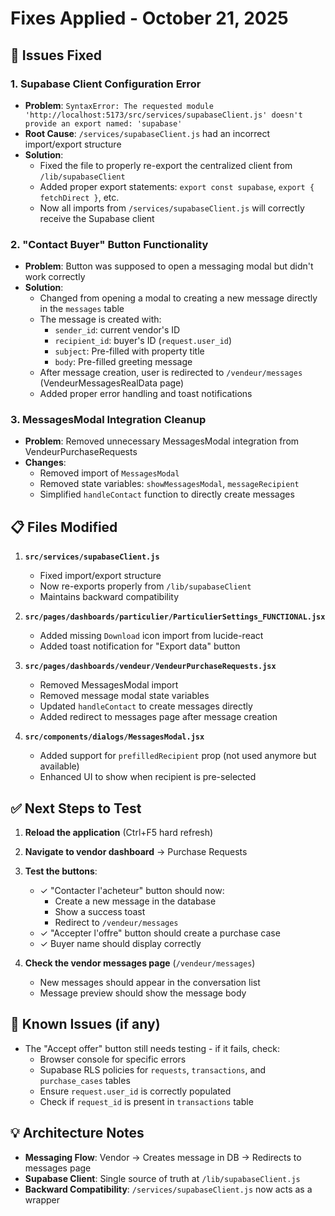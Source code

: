 # Fixes Applied - October 21, 2025

## 🔧 Issues Fixed

### 1. **Supabase Client Configuration Error**
- **Problem**: `SyntaxError: The requested module 'http://localhost:5173/src/services/supabaseClient.js' doesn't provide an export named: 'supabase'`
- **Root Cause**: `/services/supabaseClient.js` had an incorrect import/export structure
- **Solution**: 
  - Fixed the file to properly re-export the centralized client from `/lib/supabaseClient`
  - Added proper export statements: `export const supabase`, `export { fetchDirect }`, etc.
  - Now all imports from `/services/supabaseClient.js` will correctly receive the Supabase client

### 2. **"Contact Buyer" Button Functionality**
- **Problem**: Button was supposed to open a messaging modal but didn't work correctly
- **Solution**:
  - Changed from opening a modal to creating a new message directly in the `messages` table
  - The message is created with:
    - `sender_id`: current vendor's ID
    - `recipient_id`: buyer's ID (`request.user_id`)
    - `subject`: Pre-filled with property title
    - `body`: Pre-filled greeting message
  - After message creation, user is redirected to `/vendeur/messages` (VendeurMessagesRealData page)
  - Added proper error handling and toast notifications

### 3. **MessagesModal Integration Cleanup**
- **Problem**: Removed unnecessary MessagesModal integration from VendeurPurchaseRequests
- **Changes**:
  - Removed import of `MessagesModal`
  - Removed state variables: `showMessagesModal`, `messageRecipient`
  - Simplified `handleContact` function to directly create messages

## 📋 Files Modified

1. **`src/services/supabaseClient.js`**
   - Fixed import/export structure
   - Now re-exports properly from `/lib/supabaseClient`
   - Maintains backward compatibility

2. **`src/pages/dashboards/particulier/ParticulierSettings_FUNCTIONAL.jsx`**
   - Added missing `Download` icon import from lucide-react
   - Added toast notification for "Export data" button

3. **`src/pages/dashboards/vendeur/VendeurPurchaseRequests.jsx`**
   - Removed MessagesModal import
   - Removed message modal state variables
   - Updated `handleContact` to create messages directly
   - Added redirect to messages page after message creation

4. **`src/components/dialogs/MessagesModal.jsx`**
   - Added support for `prefilledRecipient` prop (not used anymore but available)
   - Enhanced UI to show when recipient is pre-selected

## ✅ Next Steps to Test

1. **Reload the application** (Ctrl+F5 hard refresh)
2. **Navigate to vendor dashboard** → Purchase Requests
3. **Test the buttons**:
   - ✓ "Contacter l'acheteur" button should now:
     - Create a new message in the database
     - Show a success toast
     - Redirect to `/vendeur/messages`
   - ✓ "Accepter l'offre" button should create a purchase case
   - ✓ Buyer name should display correctly

4. **Check the vendor messages page** (`/vendeur/messages`)
   - New messages should appear in the conversation list
   - Message preview should show the message body

## 🐛 Known Issues (if any)

- The "Accept offer" button still needs testing - if it fails, check:
  - Browser console for specific errors
  - Supabase RLS policies for `requests`, `transactions`, and `purchase_cases` tables
  - Ensure `request.user_id` is correctly populated
  - Check if `request_id` is present in `transactions` table

## 💡 Architecture Notes

- **Messaging Flow**: Vendor → Creates message in DB → Redirects to messages page
- **Supabase Client**: Single source of truth at `/lib/supabaseClient.js`
- **Backward Compatibility**: `/services/supabaseClient.js` now acts as a wrapper

